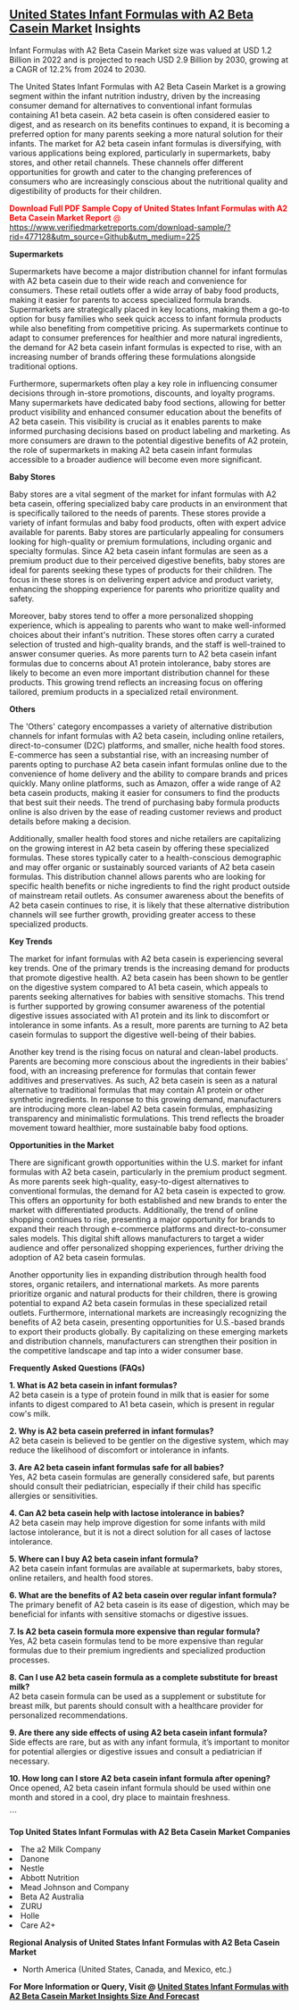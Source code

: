 <h2><a href="https://www.verifiedmarketreports.com/download-sample/?rid=477128&amp;utm_source=Github&amp;utm_medium=225" target="_blank">United States Infant Formulas with A2 Beta Casein Market</a> Insights</h2><p>Infant Formulas with A2 Beta Casein Market size was valued at USD 1.2 Billion in 2022 and is projected to reach USD 2.9 Billion by 2030, growing at a CAGR of 12.2% from 2024 to 2030.</p><p> <p>The United States Infant Formulas with A2 Beta Casein Market is a growing segment within the infant nutrition industry, driven by the increasing consumer demand for alternatives to conventional infant formulas containing A1 beta casein. A2 beta casein is often considered easier to digest, and as research on its benefits continues to expand, it is becoming a preferred option for many parents seeking a more natural solution for their infants. The market for A2 beta casein infant formulas is diversifying, with various applications being explored, particularly in supermarkets, baby stores, and other retail channels. These channels offer different opportunities for growth and cater to the changing preferences of consumers who are increasingly conscious about the nutritional quality and digestibility of products for their children. <p><span class=""><span style="color: #ff0000;"><strong>Download Full PDF Sample Copy of United States Infant Formulas with A2 Beta Casein Market Report</strong> @ </span><a href="https://www.verifiedmarketreports.com/download-sample/?rid=477128&amp;utm_source=Github&amp;utm_medium=225" target="_blank">https://www.verifiedmarketreports.com/download-sample/?rid=477128&amp;utm_source=Github&amp;utm_medium=225</a></span></p></p> <p><strong>Supermarkets</strong></p> <p>Supermarkets have become a major distribution channel for infant formulas with A2 beta casein due to their wide reach and convenience for consumers. These retail outlets offer a wide array of baby food products, making it easier for parents to access specialized formula brands. Supermarkets are strategically placed in key locations, making them a go-to option for busy families who seek quick access to infant formula products while also benefiting from competitive pricing. As supermarkets continue to adapt to consumer preferences for healthier and more natural ingredients, the demand for A2 beta casein infant formulas is expected to rise, with an increasing number of brands offering these formulations alongside traditional options.</p> <p>Furthermore, supermarkets often play a key role in influencing consumer decisions through in-store promotions, discounts, and loyalty programs. Many supermarkets have dedicated baby food sections, allowing for better product visibility and enhanced consumer education about the benefits of A2 beta casein. This visibility is crucial as it enables parents to make informed purchasing decisions based on product labeling and marketing. As more consumers are drawn to the potential digestive benefits of A2 protein, the role of supermarkets in making A2 beta casein infant formulas accessible to a broader audience will become even more significant.</p> <p><strong>Baby Stores</strong></p> <p>Baby stores are a vital segment of the market for infant formulas with A2 beta casein, offering specialized baby care products in an environment that is specifically tailored to the needs of parents. These stores provide a variety of infant formulas and baby food products, often with expert advice available for parents. Baby stores are particularly appealing for consumers looking for high-quality or premium formulations, including organic and specialty formulas. Since A2 beta casein infant formulas are seen as a premium product due to their perceived digestive benefits, baby stores are ideal for parents seeking these types of products for their children. The focus in these stores is on delivering expert advice and product variety, enhancing the shopping experience for parents who prioritize quality and safety.</p> <p>Moreover, baby stores tend to offer a more personalized shopping experience, which is appealing to parents who want to make well-informed choices about their infant's nutrition. These stores often carry a curated selection of trusted and high-quality brands, and the staff is well-trained to answer consumer queries. As more parents turn to A2 beta casein infant formulas due to concerns about A1 protein intolerance, baby stores are likely to become an even more important distribution channel for these products. This growing trend reflects an increasing focus on offering tailored, premium products in a specialized retail environment.</p> <p><strong>Others</strong></p> <p>The 'Others' category encompasses a variety of alternative distribution channels for infant formulas with A2 beta casein, including online retailers, direct-to-consumer (D2C) platforms, and smaller, niche health food stores. E-commerce has seen a substantial rise, with an increasing number of parents opting to purchase A2 beta casein infant formulas online due to the convenience of home delivery and the ability to compare brands and prices quickly. Many online platforms, such as Amazon, offer a wide range of A2 beta casein products, making it easier for consumers to find the products that best suit their needs. The trend of purchasing baby formula products online is also driven by the ease of reading customer reviews and product details before making a decision.</p> <p>Additionally, smaller health food stores and niche retailers are capitalizing on the growing interest in A2 beta casein by offering these specialized formulas. These stores typically cater to a health-conscious demographic and may offer organic or sustainably sourced variants of A2 beta casein formulas. This distribution channel allows parents who are looking for specific health benefits or niche ingredients to find the right product outside of mainstream retail outlets. As consumer awareness about the benefits of A2 beta casein continues to rise, it is likely that these alternative distribution channels will see further growth, providing greater access to these specialized products.</p> <p><strong>Key Trends</strong></p> <p>The market for infant formulas with A2 beta casein is experiencing several key trends. One of the primary trends is the increasing demand for products that promote digestive health. A2 beta casein has been shown to be gentler on the digestive system compared to A1 beta casein, which appeals to parents seeking alternatives for babies with sensitive stomachs. This trend is further supported by growing consumer awareness of the potential digestive issues associated with A1 protein and its link to discomfort or intolerance in some infants. As a result, more parents are turning to A2 beta casein formulas to support the digestive well-being of their babies.</p> <p>Another key trend is the rising focus on natural and clean-label products. Parents are becoming more conscious about the ingredients in their babies' food, with an increasing preference for formulas that contain fewer additives and preservatives. As such, A2 beta casein is seen as a natural alternative to traditional formulas that may contain A1 protein or other synthetic ingredients. In response to this growing demand, manufacturers are introducing more clean-label A2 beta casein formulas, emphasizing transparency and minimalistic formulations. This trend reflects the broader movement toward healthier, more sustainable baby food options.</p> <p><strong>Opportunities in the Market</strong></p> <p>There are significant growth opportunities within the U.S. market for infant formulas with A2 beta casein, particularly in the premium product segment. As more parents seek high-quality, easy-to-digest alternatives to conventional formulas, the demand for A2 beta casein is expected to grow. This offers an opportunity for both established and new brands to enter the market with differentiated products. Additionally, the trend of online shopping continues to rise, presenting a major opportunity for brands to expand their reach through e-commerce platforms and direct-to-consumer sales models. This digital shift allows manufacturers to target a wider audience and offer personalized shopping experiences, further driving the adoption of A2 beta casein formulas.</p> <p>Another opportunity lies in expanding distribution through health food stores, organic retailers, and international markets. As more parents prioritize organic and natural products for their children, there is growing potential to expand A2 beta casein formulas in these specialized retail outlets. Furthermore, international markets are increasingly recognizing the benefits of A2 beta casein, presenting opportunities for U.S.-based brands to export their products globally. By capitalizing on these emerging markets and distribution channels, manufacturers can strengthen their position in the competitive landscape and tap into a wider consumer base.</p> <p><strong>Frequently Asked Questions (FAQs)</strong></p> <p><strong>1. What is A2 beta casein in infant formulas?</strong><br>A2 beta casein is a type of protein found in milk that is easier for some infants to digest compared to A1 beta casein, which is present in regular cow's milk.</p> <p><strong>2. Why is A2 beta casein preferred in infant formulas?</strong><br>A2 beta casein is believed to be gentler on the digestive system, which may reduce the likelihood of discomfort or intolerance in infants.</p> <p><strong>3. Are A2 beta casein infant formulas safe for all babies?</strong><br>Yes, A2 beta casein formulas are generally considered safe, but parents should consult their pediatrician, especially if their child has specific allergies or sensitivities.</p> <p><strong>4. Can A2 beta casein help with lactose intolerance in babies?</strong><br>A2 beta casein may help improve digestion for some infants with mild lactose intolerance, but it is not a direct solution for all cases of lactose intolerance.</p> <p><strong>5. Where can I buy A2 beta casein infant formula?</strong><br>A2 beta casein infant formulas are available at supermarkets, baby stores, online retailers, and health food stores.</p> <p><strong>6. What are the benefits of A2 beta casein over regular infant formula?</strong><br>The primary benefit of A2 beta casein is its ease of digestion, which may be beneficial for infants with sensitive stomachs or digestive issues.</p> <p><strong>7. Is A2 beta casein formula more expensive than regular formula?</strong><br>Yes, A2 beta casein formulas tend to be more expensive than regular formulas due to their premium ingredients and specialized production processes.</p> <p><strong>8. Can I use A2 beta casein formula as a complete substitute for breast milk?</strong><br>A2 beta casein formula can be used as a supplement or substitute for breast milk, but parents should consult with a healthcare provider for personalized recommendations.</p> <p><strong>9. Are there any side effects of using A2 beta casein infant formula?</strong><br>Side effects are rare, but as with any infant formula, it’s important to monitor for potential allergies or digestive issues and consult a pediatrician if necessary.</p> <p><strong>10. How long can I store A2 beta casein infant formula after opening?</strong><br>Once opened, A2 beta casein infant formula should be used within one month and stored in a cool, dry place to maintain freshness.</p> ```</p><p><strong>Top United States Infant Formulas with A2 Beta Casein Market Companies</strong></p><div data-test-id=""><p><li>The a2 Milk Company</li><li> Danone</li><li> Nestle</li><li> Abbott Nutrition</li><li> Mead Johnson and Company</li><li> Beta A2 Australia</li><li> ZURU</li><li> Holle</li><li> Care A2+</li></p><div><strong>Regional Analysis of&nbsp;United States Infant Formulas with A2 Beta Casein Market</strong></div><ul><li dir="ltr"><p dir="ltr">North America&nbsp;(United States, Canada, and Mexico, etc.)</p></li></ul><p><strong>For More Information or Query, Visit @&nbsp;</strong><strong><a href="https://www.verifiedmarketreports.com/product/infant-formulas-with-a2-beta-casein-market/?utm_source=Github&amp;utm_medium=225" target="_blank">United States Infant Formulas with A2 Beta Casein Market Insights Size And Forecast</a></strong></p></div>
